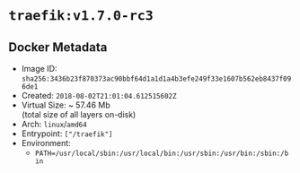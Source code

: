 # `traefik:v1.7.0-rc3`

## Docker Metadata

- Image ID: `sha256:3436b23f870373ac90bbf64d1a1d1a4b3efe249f33e1607b562eb8437f096de1`
- Created: `2018-08-02T21:01:04.612515602Z`
- Virtual Size: ~ 57.46 Mb  
  (total size of all layers on-disk)
- Arch: `linux`/`amd64`
- Entrypoint: `["/traefik"]`
- Environment:
  - `PATH=/usr/local/sbin:/usr/local/bin:/usr/sbin:/usr/bin:/sbin:/bin`
